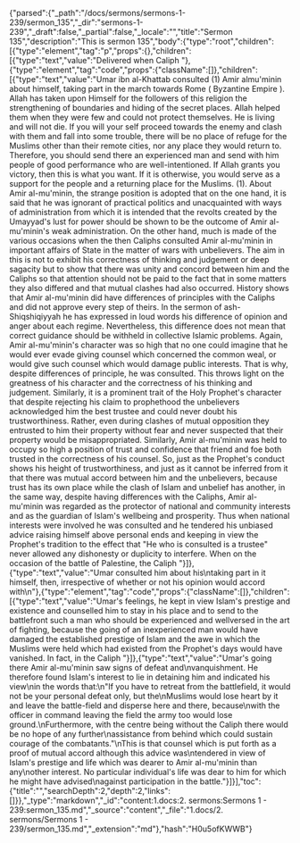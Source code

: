 {"parsed":{"_path":"/docs/sermons/sermons-1-239/sermon_135","_dir":"sermons-1-239","_draft":false,"_partial":false,"_locale":"","title":"Sermon 135","description":"This is sermon 135","body":{"type":"root","children":[{"type":"element","tag":"p","props":{},"children":[{"type":"text","value":"Delivered when Caliph "},{"type":"element","tag":"code","props":{"className":[]},"children":[{"type":"text","value":"Umar ibn al-Khattab consulted (1) Amir almu'minin about himself, taking part in the march towards Rome ( Byzantine Empire ). Allah has taken upon Himself for the followers of this religion the strengthening of boundaries and hiding of the secret places. Allah helped them when they were few and could not protect themselves. He is living and will not die. If you will your self proceed towards the enemy and clash with them and fall into some trouble, there will be no place of refuge for the Muslims other than their remote cities, nor any place they would return to. Therefore, you should send there an experienced man and send with him people of good performance who are well-intentioned. If Allah grants you victory, then this is what you want. If it is otherwise, you would serve as a support for the people and a returning place for the Muslims. (1). About Amir al-mu'minin, the strange position is adopted that on the one hand, it is said that he was ignorant of practical politics and unacquainted with ways of administration from which it is intended that the revolts created by the Umayyad's lust for power should be shown to be the outcome of Amir al-mu'minin's weak administration. On the other hand, much is made of the various occasions when the then Caliphs consulted Amir al-mu'minin in important affairs of State in the matter of wars with unbelievers. The aim in this is not to exhibit his correctness of thinking and judgement or deep sagacity but to show that there was unity and concord between him and the Caliphs so that attention should not be paid to the fact that in some matters they also differed and that mutual clashes had also occurred. History shows that Amir al-mu'minin did have differences of principles with the Caliphs and did not approve every step of theirs. In the sermon of ash-Shiqshiqiyyah he has expressed in loud words his difference of opinion and anger about each regime. Nevertheless, this difference does not mean that correct guidance should be withheld in collective Islamic problems. Again, Amir al-mu'minin's character was so high that no one could imagine that he would ever evade giving counsel which concerned the common weal, or would give such counsel which would damage public interests. That is why, despite differences of principle, he was consulted. This throws light on the greatness of his character and the correctness of his thinking and judgement. Similarly, it is a prominent trait of the Holy Prophet's character that despite rejecting his claim to prophethood the unbelievers acknowledged him the best trustee and could never doubt his trustworthiness. Rather, even during clashes of mutual opposition they entrusted to him their property without fear and never suspected that their property would be misappropriated. Similarly, Amir al-mu'minin was held to occupy so high a position of trust and confidence that friend and foe both trusted in the correctness of his counsel. So, just as the Prophet's conduct shows his height of trustworthiness, and just as it cannot be inferred from it that there was mutual accord between him and the unbelievers, because trust has its own place while the clash of Islam and unbelief has another, in the same way, despite having differences with the Caliphs, Amir al-mu'minin was regarded as the protector of national and community interests and as the guardian of Islam's wellbeing and prosperity. Thus when national interests were involved he was consulted and he tendered his unbiased advice raising himself above personal ends and keeping in view the Prophet's tradition to the effect that \"He who is consulted is a trustee\" never allowed any dishonesty or duplicity to interfere. When on the occasion of the battle of Palestine, the Caliph "}]},{"type":"text","value":"Umar consulted him about his\ntaking part in it himself, then, irrespective of whether or not his opinion would accord with\n"},{"type":"element","tag":"code","props":{"className":[]},"children":[{"type":"text","value":"Umar's feelings, he kept in view Islam's prestige and existence and counselled him to stay in his place and to send to the battlefront such a man who should be experienced and wellversed in the art of fighting, because the going of an inexperienced man would have damaged the established prestige of Islam and the awe in which the Muslims were held which had existed from the Prophet's days would have vanished. In fact, in the Caliph "}]},{"type":"text","value":"Umar's going there Amir al-mu'minin saw signs of defeat and\nvanquishment. He therefore found Islam's interest to lie in detaining him and indicated his view\nin the words that:\n\"If you have to retreat from the battlefield, it would not be your personal defeat only, but the\nMuslims would lose heart by it and leave the battle-field and disperse here and there, because\nwith the officer in command leaving the field the army too would lose ground.\nFurthermore, with the centre being without the Caliph there would be no hope of any further\nassistance from behind which could sustain courage of the combatants.\"\nThis is that counsel which is put forth as a proof of mutual accord although this advice was\ntendered in view of Islam's prestige and life which was dearer to Amir al-mu'minin than any\nother interest. No particular individual's life was dear to him for which he might have advised\nagainst participation in the battle."}]}],"toc":{"title":"","searchDepth":2,"depth":2,"links":[]}},"_type":"markdown","_id":"content:1.docs:2. sermons:Sermons 1 - 239:sermon_135.md","_source":"content","_file":"1.docs/2. sermons/Sermons 1 - 239/sermon_135.md","_extension":"md"},"hash":"H0u5ofKWWB"}